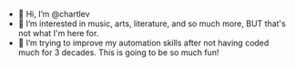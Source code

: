 - 👋 Hi, I’m @chartlev
- 👀 I’m interested in music, arts, literature, and so much more, BUT that's not what I'm here for.
- 🌱 I’m trying to improve my automation skills after not having coded much for 3 decades. This is going to be so much fun!


<!---
chartlev/chartlev is a ✨ special ✨ repository because its `README.md` (this file) appears on your GitHub profile.
You can click the Preview link to take a look at your changes.
--->
